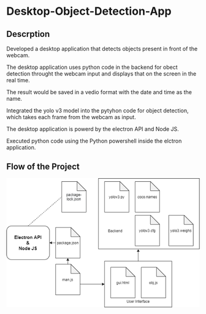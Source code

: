 # Desktop-Object-Detection-App
## Descrption
Developed a desktop application that detects objects present in front of the webcam. 

The desktop application uses python code in the backend for obect detection throught the webcam input and displays that on the screen in the real time. 

The result would be saved in a vedio format with the date and time as the name. 

Integrated the yolo v3 model into the pytyhon code for object detection, which takes each frame from the webcam as input. 

The desktop application is powerd by the electron API and Node JS. 

Executed python code using the Python powershell inside the elctron application. 

## Flow of the Project

![Screenshot](https://github.com/Varanasi5213/Desktop-Object-Detection-App/blob/main/Untitled%20Diagram.png)
